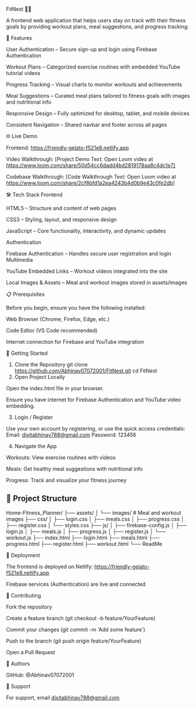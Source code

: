 FitNest 🏋️‍♂️

A frontend web application that helps users stay on track with their fitness goals by providing workout plans, meal suggestions, and progress tracking.

🌟 Features

User Authentication – Secure sign-up and login using Firebase Authentication

Workout Plans – Categorized exercise routines with embedded YouTube tutorial videos

Progress Tracking – Visual charts to monitor workouts and achievements

Meal Suggestions – Curated meal plans tailored to fitness goals with images and nutritional info

Responsive Design – Fully optimized for desktop, tablet, and mobile devices

Consistent Navigation – Shared navbar and footer across all pages

🌐 Live Demo

Frontend: https://friendly-gelato-f521e8.netlify.app

Video Walkthrough: [Project Demo Text: Open Loom video at https://www.loom.com/share/50d54cc6dadd4bd2819178aa8c4dc1e7]

Codebase Walkthrough: [Code Walkthrough Text: Open Loom video at https://www.loom.com/share/2cf8bfd1a2ea4243b4d0b9e43c0fe2db]

🛠️ Tech Stack
Frontend

HTML5 – Structure and content of web pages

CSS3 – Styling, layout, and responsive design

JavaScript – Core functionality, interactivity, and dynamic updates

Authentication

Firebase Authentication – Handles secure user registration and login  
Multimedia

YouTube Embedded Links – Workout videos integrated into the site

Local Images & Assets – Meal and workout images stored in assets/images

📋 Prerequisites

Before you begin, ensure you have the following installed:

Web Browser (Chrome, Firefox, Edge, etc.)

Code Editor (VS Code recommended)

Internet connection for Firebase and YouTube integration

🚀 Getting Started

1. Clone the Repository
   git clone https://github.com/Abhinav07072001/FitNest.git
   cd FitNest
2. Open Project Locally

Open the index.html file in your browser.

Ensure you have internet for Firebase Authentication and YouTube video embedding.

3. Login / Register

Use your own account by registering, or use the quick access credentials:
Email: dixitabhinav788@gmail.com
Password: 123456

4. Navigate the App

Workouts: View exercise routines with videos

Meals: Get healthy meal suggestions with nutritional info

Progress: Track and visualize your fitness journey

## 📁 Project Structure

Home-Fitness_Planner/
├── assets/
│ └── images/ # Meal and workout images
├── css/
│ ├── login.css
│ ├── meals.css
│ ├── progress.css
│ ├── register.css
│ └── styles.css
├── js/
│ ├── firebase-config.js
│ ├── login.js
│ ├── meals.js
│ ├── progress.js
│ ├── register.js
│ └── workout.js
├── index.html
├── login.html
├── meals.html
├── progress.html
├── register.html
├── workout.html
└── ReadMe


🚢 Deployment

The frontend is deployed on Netlify: https://friendly-gelato-f521e8.netlify.app

Firebase services (Authentication) are live and connected

🤝 Contributing

Fork the repository

Create a feature branch (git checkout -b feature/YourFeature)

Commit your changes (git commit -m 'Add some feature')

Push to the branch (git push origin feature/YourFeature)

Open a Pull Request

👥 Authors

GitHub: @Abhinav07072001

📧 Support

For support, email dixitabhinav788@gmail.com
